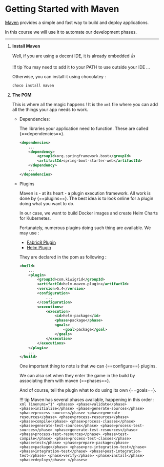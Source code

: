 # Getting Started with Maven

[Maven](https://maven.apache.org/what-is-maven.html) provides a simple and fast way to build and deploy applications.

In this course we will use it to automate our development phases.

---

1. **Install Maven**
    
    Well, if you are using a decent IDE, it is already embedded  :thumbsup:
    
    !!! tip
        You may need to add it to your PATH to use outside your IDE ...
    
    Otherwise, you can install it using chocolatey :
    
    ```bash linenums="1"
    choco install maven
    ```

1. **The POM**
    
    This is where all the magic happens ! It is the `xml` file where you can add all the things your app needs to work.
    
    * Dependencies:
        
        The libraries your application need to function. These are called {==dependencies==}.
        
        ````xml linenums="1"
      	<dependencies>
            ...
            <dependency>
                <groupId>org.springframework.boot</groupId>
                <artifactId>spring-boot-starter-web</artifactId>
            </dependency>
            ...
      	</dependencies>
        ````
      
    * Plugins
    
        Maven is - at its heart - a plugin execution framework. All work is done by {==plugins==}.
        The best idea is to look online for a plugin doing what you want to do.
        
        In our case, we want to build Docker images and create Helm Charts for Kubernetes.
        
        Fortunately, numerous plugins doing such thing are available. We may use :
        
        - [Fabric8 Plugin](https://github.com/fabric8io/fabric8-maven-plugin)
        - [Helm Plugin](https://github.com/kiwigrid/helm-maven-plugin)
        
        They are declared in the pom as following :
        
        ````xml linenums="1" hl_lines="13 15"
      	<build>
            ...
			<plugin>
				<groupId>com.kiwigrid</groupId>
				<artifactId>helm-maven-plugin</artifactId>
				<version>5.4</version>
				<configuration>
					...
				</configuration>
				<executions>
					<execution>
						<id>helm-package</id>
						<phase>package</phase>
						<goals>
							<goal>package</goal>
						</goals>
					</execution>
				</executions>
			</plugin>
            ...
      	</build>
        ````     
        One important thing to note is that we can {==configure==} plugins.
        
        We can also set when they enter the game in the build by associating them with maven {==phases==}.
        
        And of course, tell the plugin what to do using its own {==goals==}.
        
        !!! tip
            Maven has several phases available, happening in this order :
            ````xml linenums="1"
                <phases>
                  <phase>validate</phase>
                  <phase>initialize</phase>
                  <phase>generate-sources</phase>
                  <phase>process-sources</phase>
                  <phase>generate-resources</phase>
                  <phase>process-resources</phase>
                  <phase>compile</phase>
                  <phase>process-classes</phase>
                  <phase>generate-test-sources</phase>
                  <phase>process-test-sources</phase>
                  <phase>generate-test-resources</phase>
                  <phase>process-test-resources</phase>
                  <phase>test-compile</phase>
                  <phase>process-test-classes</phase>
                  <phase>test</phase>
                  <phase>prepare-package</phase>
                  <phase>package</phase>
                  <phase>pre-integration-test</phase>
                  <phase>integration-test</phase>
                  <phase>post-integration-test</phase>
                  <phase>verify</phase>
                  <phase>install</phase>
                  <phase>deploy</phase>
                </phases>
            ````